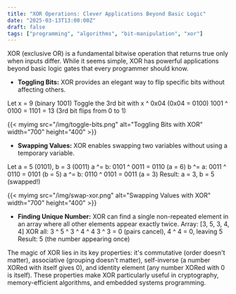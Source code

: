 ```yaml
---
title: "XOR Operations: Clever Applications Beyond Basic Logic"
date: "2025-03-13T13:00:00Z"
draft: false
tags: ["programming", "algorithms", "bit-manipulation", "xor"]
---
```


XOR (exclusive OR) is a fundamental bitwise operation that returns true only when inputs differ. While it seems simple, XOR has powerful applications beyond basic logic gates that every programmer should know.

- **Toggling Bits:** XOR provides an elegant way to flip specific bits without affecting others.
  
Let x = 9 (binary 1001) Toggle the 3rd bit with x ^ 0x04 (0x04 = 0100) 1001 ^ 0100 = 1101 = 13 (3rd bit flips from 0 to 1)


{{< myimg src="/img/toggle-bits.png" alt="Toggling Bits with XOR" width="700" height="400" >}}

- **Swapping Values:** XOR enables swapping two variables without using a temporary variable.

Let a = 5 (0101), b = 3 (0011) a ^= b: 0101 ^ 0011 = 0110 (a = 6) b ^= a: 0011 ^ 0110 = 0101 (b = 5) a ^= b: 0110 ^ 0101 = 0011 (a = 3) Result: a = 3, b = 5 (swapped!)


{{< myimg src="/img/swap-xor.png" alt="Swapping Values with XOR" width="700" height="400" >}}

- **Finding Unique Number:** XOR can find a single non-repeated element in an array where all other elements appear exactly twice.
Array: [3, 5, 3, 4, 4] XOR all: 3 ^ 5 ^ 3 ^ 4 ^ 4 3 ^ 3 = 0 (pairs cancel), 4 ^ 4 = 0, leaving 5 Result: 5 (the number appearing once)

The magic of XOR lies in its key properties: it's commutative (order doesn't matter), associative (grouping doesn't matter), self-inverse (a number XORed with itself gives 0), and identity element (any number XORed with 0 is itself). These properties make XOR particularly useful in cryptography, memory-efficient algorithms, and embedded systems programming.